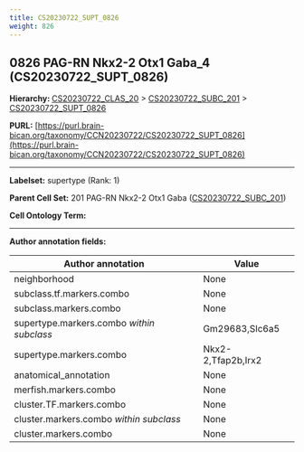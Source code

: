```yaml
---
title: CS20230722_SUPT_0826
weight: 826
---
```

## 0826 PAG-RN Nkx2-2 Otx1 Gaba_4 (CS20230722_SUPT_0826)
<b>Hierarchy: </b>
[CS20230722_CLAS_20](../CS20230722_CLAS_20) >
[CS20230722_SUBC_201](../CS20230722_SUBC_201) >
[CS20230722_SUPT_0826](../CS20230722_SUPT_0826)

**PURL:** [https://purl.brain-bican.org/taxonomy/CCN20230722/CS20230722_SUPT_0826](https://purl.brain-bican.org/taxonomy/CCN20230722/CS20230722_SUPT_0826)

---


**Labelset:** supertype (Rank: 1)

**Parent Cell Set:** 201 PAG-RN Nkx2-2 Otx1 Gaba ([CS20230722_SUBC_201](../CS20230722_SUBC_201))



**Cell Ontology Term:** 

[MARKER GENES.]: #


---

[TRANSFERRED ANNOTATIONS.]: #


[AUTHOR ANNOTATION FIELDS.]: #


**Author annotation fields:**

| Author annotation | Value |
|-------------------|-------|
|neighborhood|None|
|subclass.tf.markers.combo|None|
|subclass.markers.combo|None|
|supertype.markers.combo _within subclass_|Gm29683,Slc6a5|
|supertype.markers.combo|Nkx2-2,Tfap2b,Irx2|
|anatomical_annotation|None|
|merfish.markers.combo|None|
|cluster.TF.markers.combo|None|
|cluster.markers.combo _within subclass_|None|
|cluster.markers.combo|None|
